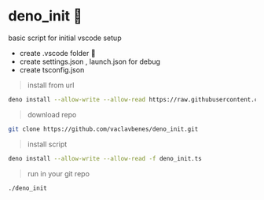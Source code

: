 # deno_init 🦖

basic script for initial vscode setup

* create .vscode folder 📁
* create settings.json , launch.json for debug
* create tsconfig.json

> install from url
```bash
deno install --allow-write --allow-read https://raw.githubusercontent.com/vaclavbenes/deno_init/master/deno_init.ts
```

> download repo

```bash
git clone https://github.com/vaclavbenes/deno_init.git
```

> install script

```bash
deno install --allow-write --allow-read -f deno_init.ts
```

> run in your git repo

```bash
./deno_init
```



